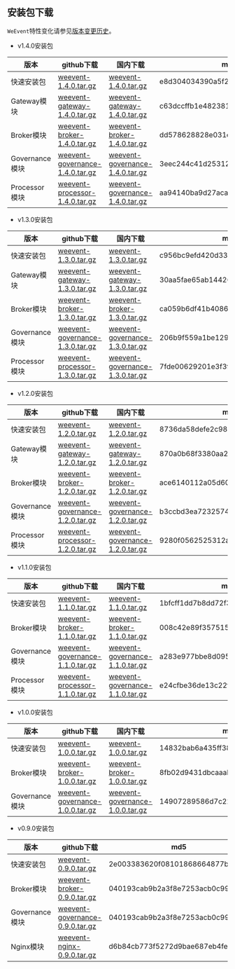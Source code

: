 ## 安装包下载

`WeEvent`特性变化请参见[版本变更历史](https://github.com/WeBankFinTech/WeEvent/releases)。

- v1.4.0安装包

| 版本           | github下载                                                   | 国内下载                                                     | md5                              |
| -------------- | ------------------------------------------------------------ | ------------------------------------------------------------ | -------------------------------- |
| 快速安装包     | [weevent-1.4.0.tar.gz](https://github.com/WeBankFinTech/WeEvent/releases/download/v1.4.0/weevent-1.4.0.tar.gz) | [weevent-1.4.0.tar.gz](https://osp-1257653870.cos.ap-guangzhou.myqcloud.com/WeEvent/download/releases/v1.4.0/weevent-1.4.0.tar.gz) | e8d304034390a5f25a7bc0ff361c7ace |
| Gateway模块    | [weevent-gateway-1.4.0.tar.gz](https://github.com/WeBankFinTech/WeEvent/releases/download/v1.4.0/weevent-gateway-1.4.0.tar.gz) | [weevent-gateway-1.4.0.tar.gz](https://osp-1257653870.cos.ap-guangzhou.myqcloud.com/WeEvent/download/releases/v1.4.0/weevent-gateway-1.4.0.tar.gz) | c63dccffb1e482381849afed0b77725d |
| Broker模块     | [weevent-broker-1.4.0.tar.gz](https://github.com/WeBankFinTech/WeEvent/releases/download/v1.4.0/weevent-broker-1.4.0.tar.gz) | [weevent-broker-1.4.0.tar.gz](https://osp-1257653870.cos.ap-guangzhou.myqcloud.com/WeEvent/download/releases/v1.4.0/weevent-broker-1.4.0.tar.gz) | dd578628828e031e37fe2c5a44c42a24 |
| Governance模块 | [weevent-governance-1.4.0.tar.gz](https://github.com/WeBankFinTech/WeEvent/releases/download/v1.4.0/weevent-governance-1.4.0.tar.gz) | [weevent-governance-1.4.0.tar.gz](https://osp-1257653870.cos.ap-guangzhou.myqcloud.com/WeEvent/download/releases/v1.4.0/weevent-governance-1.4.0.tar.gz) | 3eec244c41d25312805012fdd441eb24 |
| Processor模块  | [weevent-processor-1.4.0.tar.gz](https://github.com/WeBankFinTech/WeEvent/releases/download/v1.4.0/weevent-processor-1.4.0.tar.gz) | [weevent-governance-1.4.0.tar.gz](https://osp-1257653870.cos.ap-guangzhou.myqcloud.com/WeEvent/download/releases/v1.4.0/weevent-processor-1.4.0.tar.gz) | aa94140ba9d27aca75dd373e54be561f |


- v1.3.0安装包

| 版本           | github下载                                                   | 国内下载                                                     | md5                              |
| -------------- | ------------------------------------------------------------ | ------------------------------------------------------------ | -------------------------------- |
| 快速安装包     | [weevent-1.3.0.tar.gz](https://github.com/WeBankFinTech/WeEvent/releases/download/v1.3.0/weevent-1.3.0.tar.gz) | [weevent-1.3.0.tar.gz](https://www.fisco.com.cn/cdn/weevent/download/releases/v1.2.0/weevent-1.2.0.tar.gz) | c956bc9efd420d336043bb7a453e16fe |
| Gateway模块    | [weevent-gateway-1.3.0.tar.gz](https://github.com/WeBankFinTech/WeEvent/releases/download/v1.3.0/weevent-gateway-1.3.0.tar.gz) | [weevent-gateway-1.3.0.tar.gz](https://www.fisco.com.cn/cdn/weevent/download/releases/v1.2.0/weevent-gateway-1.2.0.tar.gz) | 30aa5fae65ab14426a81ecc9dcfa2aec |
| Broker模块     | [weevent-broker-1.3.0.tar.gz](https://github.com/WeBankFinTech/WeEvent/releases/download/v1.3.0/weevent-broker-1.3.0.tar.gz) | [weevent-broker-1.3.0.tar.gz](https://www.fisco.com.cn/cdn/weevent/download/releases/v1.2.0/weevent-broker-1.2.0.tar.gz) | ca059b6df41b40861e76a8151f949ab2 |
| Governance模块 | [weevent-governance-1.3.0.tar.gz](https://github.com/WeBankFinTech/WeEvent/releases/download/v1.3.0/weevent-governance-1.3.0.tar.gz) | [weevent-governance-1.3.0.tar.gz](https://www.fisco.com.cn/cdn/weevent/download/releases/v1.2.0/weevent-governance-1.2.0.tar.gz) | 206b9f559a1be1290802537481c1e137 |
| Processor模块  | [weevent-processor-1.3.0.tar.gz](https://github.com/WeBankFinTech/WeEvent/releases/download/v1.3.0/weevent-processor-1.3.0.tar.gz) | [weevent-governance-1.3.0.tar.gz](https://www.fisco.com.cn/cdn/weevent/download/releases/v1.2.0/weevent-processor-1.2.0.tar.gz) | 7fde00629201e3f3f9f6706c380ba422 |


- v1.2.0安装包

| 版本           | github下载                                                   | 国内下载                                                     | md5                              |
| -------------- | ------------------------------------------------------------ | ------------------------------------------------------------ | -------------------------------- |
| 快速安装包     | [weevent-1.2.0.tar.gz](https://github.com/WeBankFinTech/WeEvent/releases/download/v1.2.0/weevent-1.2.0.tar.gz) | [weevent-1.2.0.tar.gz](https://www.fisco.com.cn/cdn/weevent/download/releases/v1.2.0/weevent-1.2.0.tar.gz) | 8736da58defe2c980f046576b8d65440 |
| Gateway模块    | [weevent-gateway-1.2.0.tar.gz](https://github.com/WeBankFinTech/WeEvent/releases/download/v1.2.0/weevent-gateway-1.2.0.tar.gz) | [weevent-gateway-1.2.0.tar.gz](https://www.fisco.com.cn/cdn/weevent/download/releases/v1.2.0/weevent-gateway-1.2.0.tar.gz) | 870a0b68f3380aa2e7c51dc6ffd4a004 |
| Broker模块     | [weevent-broker-1.2.0.tar.gz](https://github.com/WeBankFinTech/WeEvent/releases/download/v1.2.0/weevent-broker-1.2.0.tar.gz) | [weevent-broker-1.2.0.tar.gz](https://www.fisco.com.cn/cdn/weevent/download/releases/v1.2.0/weevent-broker-1.2.0.tar.gz) | ace6140112a05d60312712c729086c7e |
| Governance模块 | [weevent-governance-1.2.0.tar.gz](https://github.com/WeBankFinTech/WeEvent/releases/download/v1.2.0/weevent-governance-1.2.0.tar.gz) | [weevent-governance-1.2.0.tar.gz](https://www.fisco.com.cn/cdn/weevent/download/releases/v1.2.0/weevent-governance-1.2.0.tar.gz) | b3ccbd3ea723257418e2938146e3844d |
| Processor模块  | [weevent-processor-1.2.0.tar.gz](https://github.com/WeBankFinTech/WeEvent/releases/download/v1.2.0/weevent-processor-1.2.0.tar.gz) | [weevent-governance-1.2.0.tar.gz](https://www.fisco.com.cn/cdn/weevent/download/releases/v1.2.0/weevent-processor-1.2.0.tar.gz) | 9280f0562525312abc82cb0e67cbd5b6 |

- v1.1.0安装包

| 版本     | github下载 | 国内下载 | md5 |
| ---------- | -------- | -------- | -------- |
| 快速安装包 | [weevent-1.1.0.tar.gz](https://github.com/WeBankFinTech/WeEvent/releases/download/v1.1.0/weevent-1.1.0.tar.gz) | [weevent-1.1.0.tar.gz](https://www.fisco.com.cn/cdn/weevent/download/releases/v1.1.0/weevent-1.1.0.tar.gz) | 1bfcff1dd7b8dd72f3bad342b33dca66 |
| Broker模块 | [weevent-broker-1.1.0.tar.gz](https://github.com/WeBankFinTech/WeEvent/releases/download/v1.1.0/weevent-broker-1.1.0.tar.gz) | [weevent-broker-1.1.0.tar.gz](https://www.fisco.com.cn/cdn/weevent/download/releases/v1.1.0/weevent-broker-1.1.0.tar.gz) | 008c42e89f3575159e64d3fb38eaf03b |
| Governance模块 | [weevent-governance-1.1.0.tar.gz](https://github.com/WeBankFinTech/WeEvent/releases/download/v1.1.0/weevent-governance-1.1.0.tar.gz) | [weevent-governance-1.1.0.tar.gz](https://www.fisco.com.cn/cdn/weevent/download/releases/v1.1.0/weevent-governance-1.1.0.tar.gz) | a283e977bbe8d0954e96b4562e362dfd |
| Processor模块 | [weevent-processor-1.1.0.tar.gz](https://github.com/WeBankFinTech/WeEvent/releases/download/v1.1.0/weevent-processor-1.1.0.tar.gz) | [weevent-governance-1.1.0.tar.gz](https://www.fisco.com.cn/cdn/weevent/download/releases/v1.1.0/weevent-processor-1.1.0.tar.gz) | e24cfbe36de13c22f3cdc44736c8736b |


- v1.0.0安装包

| 版本     | github下载 | 国内下载 | md5 |
| ---------- | -------- | -------- | -------- |
| 快速安装包 | [weevent-1.0.0.tar.gz](https://github.com/WeBankFinTech/WeEvent/releases/download/v1.0.0/weevent-1.0.0.tar.gz) | [weevent-1.0.0.tar.gz](https://www.fisco.com.cn/cdn/weevent/download/releases/v1.0.0/weevent-1.0.0.tar.gz) | 14832bab6a435ff3897d79c5f28fd9d0 |
| Broker模块 | [weevent-broker-1.0.0.tar.gz](https://github.com/WeBankFinTech/WeEvent/releases/download/v1.0.0/weevent-broker-1.0.0.tar.gz) | [weevent-broker-1.0.0.tar.gz](https://www.fisco.com.cn/cdn/weevent/download/releases/v1.0.0/weevent-broker-1.0.0.tar.gz) | 8fb02d9431dbcaaab662871d806cb5f6 |
| Governance模块 | [weevent-governance-1.0.0.tar.gz](https://github.com/WeBankFinTech/WeEvent/releases/download/v1.0.0/weevent-governance-1.0.0.tar.gz) | [weevent-governance-1.0.0.tar.gz](https://www.fisco.com.cn/cdn/weevent/download/releases/v1.0.0/weevent-governance-1.0.0.tar.gz) | 14907289586d7c22915c698908996ef2 |



- v0.9.0安装包

| 版本     | github下载 | md5 |
| ---------- | -------- | -------- |
| 快速安装包 | [weevent-0.9.0.tar.gz](https://github.com/WeBankFinTech/WeEvent/releases/download/v0.9.0/weevent-0.9.0.tar.gz) |  2e003383620f08101868664877b736df  |
| Broker模块 | [weevent-broker-0.9.0.tar.gz](https://github.com/WeBankFinTech/WeEvent/releases/download/v0.9.0/weevent-broker-0.9.0.tar.gz) |040193cab9b2a3f8e7253acb0c9959f1   |
| Governance模块   | [weevent-governance-0.9.0.tar.gz](https://github.com/WeBankFinTech/WeEvent/releases/download/v0.9.0/weevent-governance-0.9.0.tar.gz) | 040193cab9b2a3f8e7253acb0c9959f1  |
| Nginx模块  | [weevent-nginx-0.9.0.tar.gz](https://github.com/WeBankFinTech/WeEvent/releases/download/v0.9.0/weevent-nginx-0.9.0.tar.gz)  | d6b84cb773f5272d9bae687eb4feadf4  |
